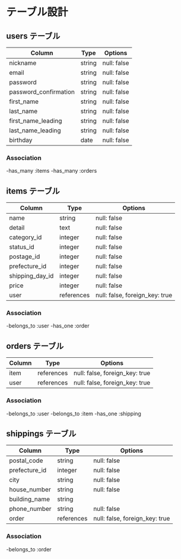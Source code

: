 # テーブル設計

## users テーブル

| Column                | Type    | Options     |
| --------------------- | ------- | ----------- |
| nickname              | string  | null: false |
| email                 | string  | null: false |
| password              | string  | null: false |
| password_confirmation | string  | null: false |
| first_name            | string  | null: false |
| last_name             | string  | null: false |
| first_name_leading    | string  | null: false |
| last_name_leading     | string  | null: false |
| birthday              | date    | null: false |

### Association
-has_many :items
-has_many :orders

## items テーブル

| Column          | Type       | Options                        |
| --------------- | ---------- | ------------------------------ |
| name            | string     | null: false                    |
| detail          | text       | null: false                    |
| category_id     | integer    | null: false                    |
| status_id       | integer    | null: false                    |
| postage_id      | integer    | null: false                    |
| prefecture_id   | integer    | null: false                    |
| shipping_day_id | integer    | null: false                    |
| price           | integer    | null: false                    |
| user            | references | null: false, foreign_key: true |


### Association
-belongs_to :user
-has_one :order

## orders テーブル

| Column      | Type       | Options                        |
| ----------- | ---------- | ------------------------------ |
| item        | references | null: false, foreign_key: true |
| user        | references | null: false, foreign_key: true |

### Association
-belongs_to :user
-belongs_to :item
-has_one :shipping

## shippings テーブル

| Column        | Type       | Options                        |
| ------------- | -------    | ------------------------------ |
| postal_code   | string     | null: false                    |
| prefecture_id | integer    | null: false                    |
| city          | string     | null: false                    |
| house_number  | string     | null: false                    |
| building_name | string     |                                |
| phone_number  | string     | null: false                    |
| order         | references | null: false, foreign_key: true |


### Association
-belongs_to :order